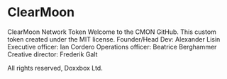 # ClearMoon
ClearMoon Network Token
Welcome to the CMON GitHub. This custom token created under the MIT license.
Founder/Head Dev: Alexander Lisin
Executive officer: Ian Cordero 
Operations officer: Beatrice Berghammer
Creative director: Frederik Galt 

All rights reserved, Doxxbox Ltd.
